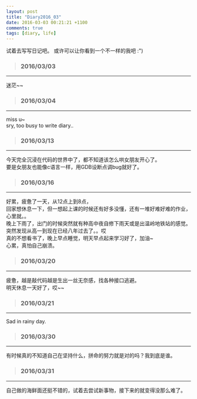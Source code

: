 ```yaml
---
layout: post
title: "Diary2016_03"
date: 2016-03-03 00:21:21 +1100
comments: true
tags: [diary, life]
---
```


试着去写写日记吧。 或许可以让你看到一个不一样的我吧 :")  

<!--more-->
   


>### 2016/03/03 ###
----------
迷茫~~    
<img  style="max-height:530px" class="lazy" data-original="/images/blog/160303_diary/lost.JPG">
 


>### 2016/03/04 ###
----------
miss u~    
sry, too busy to write diary..        
<img  style="max-height:530px" class="lazy" data-original="/images/blog/160303_diary/missu.JPG">
 

>### 2016/03/13 ###
----------
今天完全沉浸在代码的世界中了，都不知道该怎么哄女朋友开心了。    
要是女朋友也能像c语言一样，用GDB设断点调bug就好了。      
<img  style="max-height:530px" class="lazy" data-original="/images/blog/160303_diary/icecream.JPG">
 

>### 2016/03/16 ###
----------
好累，疲惫了一天，从12点上到8点，    
回家想休息一下，但一想起上课的时候还有好多没懂，还有一堆好难好难的作业，心里就。。    
晚上下雨了，出门的时候突然就有种高中夜自修下雨天或是出温岭地铁站的感觉。    
突然发现从高一到现在已经八年过去了。。哎       
真的不想看书了，晚上早点睡觉，明天早点起来学习好了，加油~       
心累，真怕自己崩溃。    
<img  style="max-height:530px" class="lazy" data-original="/images/blog/160303_diary/busy.JPG">
 

>### 2016/03/20 ###
----------
疲惫，越是敲代码越是生出一丝无奈感，找各种接口逃避。    
明天休息一天好了，哎~~       
<img  style="max-height:430px" class="lazy" data-original="/images/blog/160303_diary/itta.JPG">
 

>### 2016/03/21 ###
----------
Sad in rainy day.    
<img  style="max-height:430px" class="lazy" data-original="/images/blog/160303_diary/sadrabbit.JPG">
 

>### 2016/03/30 ###
----------
有时候真的不知道自己在坚持什么，拼命的努力就是对的吗？我到底是谁。     
<img  style="max-height:430px" class="lazy" data-original="/images/blog/160303_diary/panda.png">
 

>### 2016/03/31 ###
----------
自己做的海鲜面还挺不错的，试着去尝试新事物，接下来的就变得没那么难了。      
<img style="max-height:430px" class="lazy" data-original="/images/blog/160303_diary/noodle.JPG">
 